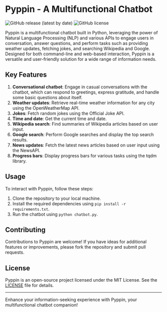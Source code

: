# Pyppin - A Multifunctional Chatbot

![GitHub release (latest by date)](https://img.shields.io/github/v/release/jeremystevens/pyppin)
![GitHub license](https://img.shields.io/github/license/jeremystevens/pyppin)

Pyppin is a multifunctional chatbot built in Python, leveraging the power of Natural Language Processing (NLP) and various APIs to engage users in conversation, answer questions, and perform tasks such as providing weather updates, fetching jokes, and searching Wikipedia and Google. Designed for both command-line and web-based interaction, Pyppin is a versatile and user-friendly solution for a wide range of information needs.

## Key Features

1. **Conversational chatbot**: Engage in casual conversations with the chatbot, which can respond to greetings, express gratitude, and handle some basic questions about itself.
2. **Weather updates**: Retrieve real-time weather information for any city using the OpenWeatherMap API.
3. **Jokes**: Fetch random jokes using the Official Joke API.
4. **Time and date**: Get the current time and date.
5. **Wikipedia search**: Find summaries of Wikipedia articles based on user input.
6. **Google search**: Perform Google searches and display the top search results.
7. **News updates**: Fetch the latest news articles based on user input using the NewsAPI.
8. **Progress bars**: Display progress bars for various tasks using the tqdm library.

## Usage

To interact with Pyppin, follow these steps:

1. Clone the repository to your local machine.
2. Install the required dependencies using `pip install -r requirements.txt`.
3. Run the chatbot using `python chatbot.py`.

## Contributing

Contributions to Pyppin are welcome! If you have ideas for additional features or improvements, please fork the repository and submit pull requests.

## License

Pyppin is an open-source project licensed under the MIT License. See the [LICENSE](LICENSE) file for details.

---

Enhance your information-seeking experience with Pyppin, your multifunctional chatbot companion!
